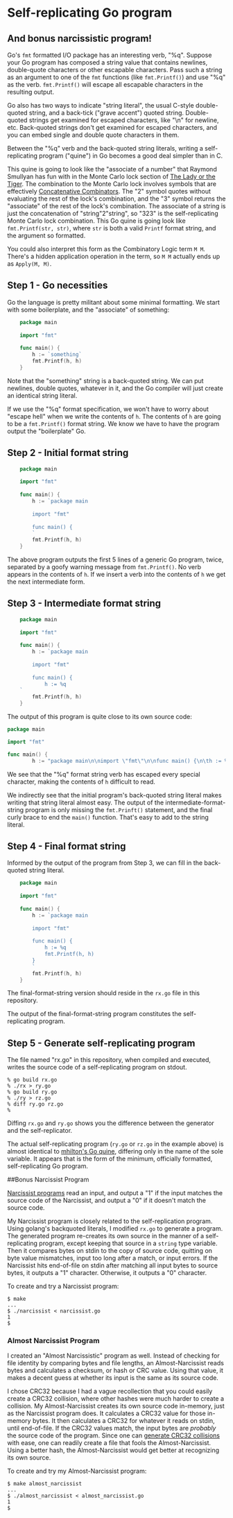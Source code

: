 # Self-replicating Go program
## And bonus narcissistic program!

Go's `fmt` formatted I/O package has an interesting verb, "%q". Suppose your Go program has composed a string value that contains newlines, double-quote characters or other escapable characters. Pass such a string as an argument to one of the `fmt` functions (like `fmt.Printf()`) and use "%q" as the verb. `fmt.Printf()` will escape all escapable characters in the resulting output.

Go also has two ways to indicate "string literal", the usual C-style double-quoted string,
and a back-tick ("grave accent") quoted string. Double-quoted strings get examined for escaped characters, like "\n" for newline, etc.
Back-quoted strings don't get examined for escaped characters, and you can embed single and double quote characters in them.

Between the "%q" verb and the back-quoted string literals, writing a self-replicating program ("quine") in Go becomes a good deal simpler than in C.

This quine is going to look like the "associate of a number" that Raymond Smullyan has fun with in the Monte Carlo lock section of [The Lady or the Tiger](http://www.amazon.com/The-Lady-Tiger-Other-Puzzles/dp/048647027X/). The combination to the Monte Carlo lock involves symbols that are effectively [Concatenative Combinators](http://tunes.org/~iepos/joy.html). The "2" symbol quotes without evaluating the rest of the lock's combination, and the "3" symbol returns the "associate" of the rest of the lock's combination. The associate of a string is just the concatenation of "string"2"string", so "323" is the self-replicating Monte Carlo lock combination. This Go quine is going look like `fmt.Printf(str, str)`, where `str` is both a valid `Printf` format string, and the argument so formatted.

You could also interpret this form as the Combinatory Logic term `M M`. There's a hidden application operation in the term, so `M M` actually ends up as `Apply(M, M)`.

## Step 1 - Go necessities

Go the language is pretty militant about some minimal formatting. We start with some boilerplate, and the "associate" of something:

```go
    package main
    
    import "fmt"
    
    func main() {
        h := `something`
        fmt.Printf(h, h)
    }
````

Note that the "something" string is a back-quoted string. We can put newlines, double quotes, whatever in it, and the Go compiler will just create an identical string literal.

If we use the "%q" format specification, we won't have to worry about "escape hell" when we write the contents of `h`. The contents of `h` are going to be a `fmt.Printf()` format string. We know we have to have the program output the "boilerplate" Go.

## Step 2 - Initial format string

```go
    package main
    
    import "fmt"
    
    func main() {
        h := `package main
        
        import "fmt"
        
        func main() {
        `
        fmt.Printf(h, h)
    }
```

The above program outputs the first 5 lines of a generic Go program, twice, separated by a goofy warning message from `fmt.Printf()`. No verb appears in the contents of `h`. If we insert a verb into the contents of `h` we get the next intermediate form.

## Step 3 - Intermediate format string

```go
    package main
    
    import "fmt"
    
    func main() {
        h := `package main
        
        import "fmt"
        
        func main() {
            h := %q
    `
        fmt.Printf(h, h)
    }
```
The output of this program is quite close to its own source code:

```go
package main

import "fmt"

func main() {
        h := "package main\n\nimport \"fmt\"\n\nfunc main() {\n\th := %q\n"
```
We see that the "%q" format string verb has escaped every special character, making the contents of `h` difficult to read.

We indirectly see that the initial program's back-quoted string literal makes writing that string literal almost easy. The output of the intermediate-format-string program is only missing the `fmt.Prinft()` statement, and the final curly brace to end the `main()` function. That's easy to add to the string literal.

## Step 4 - Final format string

Informed by the output of the program from Step 3, we can fill in the back-quoted string literal.
```go
    package main
    
    import "fmt"
    
    func main() {
        h := `package main
        
        import "fmt"
        
        func main() {
            h := %q
            fmt.Printf(h, h)
        }
        `
        fmt.Printf(h, h)
    }
```
The final-format-string version should reside in the `rx.go` file in this repository.

The output of the final-format-string program constitutes the self-replicating program.

## Step 5 - Generate self-replicating program

The file named "rx.go" in this repository, when compiled and executed, writes the source code of a
self-replicating program on stdout.

    % go build rx.go
    % ./rx > ry.go
    % go build ry.go
    % ./ry > rz.go
    % diff ry.go rz.go
    %    
Diffing `rx.go` and `ry.go` shows you the difference between the generator and the self-replicator.

The actual self-replicating program (`ry.go` or `rz.go` in the example above) is almost identical to [mhilton's Go quine](https://github.com/mhilton/quine/blob/master/quine.go), differing only in the name of the sole variable. It appears that is the form of the minimum, officially formatted, self-replicating Go program.

##Bonus Narcissist Program

[Narcissist programs](https://rosettacode.org/wiki/Narcissist) read an input, and output a
"1" if the input matches the source code of the Narcissist, and output a "0" if it doesn't
match the source code.

My Narcissist program is closely related to the self-replication program. Using golang's
backquoted literals, I modified `rx.go` to generate a program. The generated program
re-creates its own source in the manner of a self-replicating program, except keeping
that source in a `string` type variable. Then it compares bytes on stdin to the 
copy of source code, quitting on byte value mismatches, input too long after a match,
or input errors. If the Narcissist hits end-of-file on stdin after matching all
input bytes to source bytes, it outputs a "1" character. Otherwise, it outputs a "0" character.

To create and try a Narcissist program:

    $ make
    ...
	$ ./narcissist < narcissist.go
    1
    $

### Almost Narcissist  Program

I created an "Almost Narcissistic" program as well. Instead of checking for
file identity by comparing bytes and file lengths, an Almost-Narcissist reads
bytes and calculates a checksum, or hash or CRC value. Using that value, it
makes a decent guess at whether its input is the same as its source code.

I chose CRC32 because I had a vague recollection that you could easily
create a CRC32 collision, where other hashes were much harder to create a collision.
My Almost-Narcissist creates its own source code in-memory, just as the
Narcissist program does. It calculates a CRC32 value for those in-memory bytes.
It then calculates a CRC32 for whatever it reads on stdin, until end-of-file.
If the CRC32 values match, the input bytes are _probably_ the source code of
the program. Since one can [generate CRC32 collisions](https:github.com/bediger/crc32-file-collision-generator)
with ease, one can readily create a file that fools the Almost-Narcissist.
Using a better hash, the Almost-Narcissist would get better at recognizing its
own source.

To create and try my Almost-Narcissist program:

    $ make almost_narcissist
    ...
	$ ./almost_narcissist < almost_narcissist.go
    1
    $
